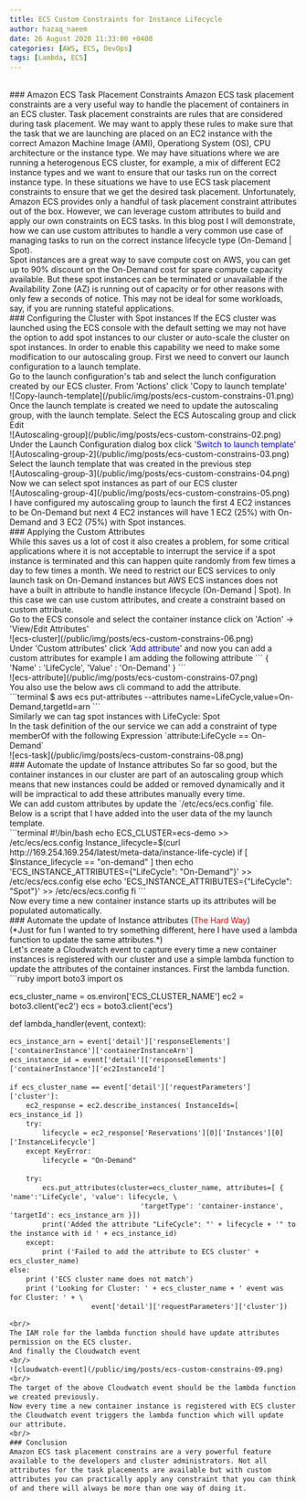 ```yaml
---
title: ECS Custom Constraints for Instance Lifecycle 
author: hazaq_naeem
date: 26 August 2020 11:33:00 +0400
categories: [AWS, ECS, DevOps]
tags: [Lambda, ECS]
---
```

<br/>
### Amazon ECS Task Placement Constraints
Amazon ECS task placement constraints are a very useful way to handle the placement of containers in an ECS cluster. Task placement constraints are rules that are considered during task placement. We may want to apply these rules to make sure that the task that we are launching are placed on an EC2 instance with the correct Amazon Machine Image (AMI), Operationg System (OS), CPU architecture or the instance type. We may have situations where we are running a heterogenous ECS cluster, for example, a mix of different EC2 instance types and we want to ensure that our tasks run on the correct instance type. In these situations we have to use ECS task placement constraints to ensure that we get the desired task placement. Unfortunately, Amazon ECS provides only a handful of task placement constraint attributes out of the box. However, we can leverage custom attributes to build and apply our own constraints on ECS tasks. In this blog post I will demonstrate, how we can use custom attributes to handle a very common use case of managing tasks to run on the correct instance lifecycle type (On-Demand | Spot).  

<br/>
Spot instances are a great way to save compute cost on AWS, you can get up to 90% discount on the On-Demand cost for spare compute capacity available. But these spot instances can be terminated or unavailable if the Availability Zone (AZ) is running out of capacity or for other reasons with only few a seconds of notice. This may not be ideal for some workloads, say, if you are running stateful applications.  

<br/>
### Configuring the Cluster with Spot instances  
If the ECS cluster was launched using the ECS console with the default setting we may not have the option to add spot instances to our cluster or auto-scale the cluster on spot instances. In order to enable this capability we need to make some modification to our autoscaling group. First we need to convert our launch configuration to a launch template.  
<br/>
Go to the launch configuration's tab and select the lunch configuration created by our ECS cluster.  
From 'Actions' click 'Copy to launch template'  
<br/>
![Copy-launch-template](/public/img/posts/ecs-custom-constrains-01.png)
<br/>  
Once the launch template is created we need to update the autoscaling group, with the launch template.  
Select the ECS Autoscaling group and click Edit  
<br/>
![Autoscaling-group](/public/img/posts/ecs-custom-constrains-02.png)  
<br/>  
Under the Launch Configuration dialog box click '<span style="color:blue">Switch to launch template</span>'  
<br/>
![Autoscaling-group-2](/public/img/posts/ecs-custom-constrains-03.png)
<br/>
Select the launch template that was created in the previous step  
<br/>
![Autoscaling-group-3](/public/img/posts/ecs-custom-constrains-04.png)
<br/>  
Now we can select spot instances as part of our ECS cluster  
<br/>
![Autoscaling-group-4](/public/img/posts/ecs-custom-constrains-05.png)
<br/>
I have configured my autoscaling group to launch the first 4 EC2 instances to be On-Demand but next 4 EC2 instances will have 1 EC2 (25%) with On-Demand and 3 EC2 (75%) with Spot instances.  
<br/>
### Applying the Custom Attributes
<br/>
While this saves us a lot of cost it also creates a problem, for some critical applications where it is not acceptable to interrupt the service if a spot instance is terminated and this can happen quite randomly from few times a day to few times a month. We need to restrict our ECS services to only launch task on On-Demand instances but AWS ECS instances does not have a built in attribute to handle instance lifecycle (On-Demand | Spot). In this case we can use custom attributes, and create a constraint based on custom attribute.  
<br/>
Go to the ECS console and select the container instance click on 'Action' -> 'View/Edit Attributes'   
<br/>
![ecs-cluster](/public/img/posts/ecs-custom-constrains-06.png)
<br/> 
Under 'Custom attributes' click '<span style="color:blue">Add attribute</span>' and now you can add a custom attributes for example I am adding the following attribute   
```
{  
	'Name' : 'LifeCycle', 
	'Value' : 'On-Demand' 
} 
```
<br/>
![ecs-attribute](/public/img/posts/ecs-custom-constrains-07.png)  
<br/>
You also use the below aws cli command to add the attribute.  
<br/>
```terminal
$ aws ecs put-attributes --attributes name=LifeCycle,value=On-Demand,targetId=arn
```
<br/>
Similarly we can tag spot instances with LifeCycle: Spot  
<br/>
In the task definition of the our service we can add a constraint of type memberOf with the following Expression `attribute:LifeCycle == On-Demand`  
<br/>
![ecs-task](/public/img/posts/ecs-custom-constrains-08.png)  
<br/>
### Automate the update of Instance attributes 
So far so good, but the container instances in our cluster are part of an autoscaling group which means that new instances could be added or removed dynamically and it will be impractical to add these attributes manually every time.  
<br/>
We can add custom attributes by update the `/etc/ecs/ecs.config` file. Below is a script that I have added into the user data of the my launch template.  
<br/>
```terminal
#!/bin/bash
echo ECS_CLUSTER=ecs-demo >> /etc/ecs/ecs.config
Instance_lifecycle=$(curl http://169.254.169.254/latest/meta-data/instance-life-cycle)
if [ $Instance_lifecycle == "on-demand" ]
then
  echo 'ECS_INSTANCE_ATTRIBUTES={"LifeCycle": "On-Demand"}' >> /etc/ecs/ecs.config
else
  echo 'ECS_INSTANCE_ATTRIBUTES={"LifeCycle": "Spot"}' >> /etc/ecs/ecs.config
fi
```
<br/>
Now every time a new container instance starts up its attributes will be populated automatically.  
<br/>
### Automate the update of Instance attributes (<span style="color:red">The Hard Way</span>)
<br/>
(*Just for fun I wanted to try something different, here I have used a lambda function to update the same attributes.*)  
<br/>
Let's create a Cloudwatch event to capture every time a new container instances is registered with our cluster and use a simple lambda function to update the attributes of the container instances.  
First the lambda function.  
<br/>
```ruby
import boto3
import os

ecs_cluster_name = os.environ['ECS_CLUSTER_NAME']
ec2 = boto3.client('ec2')
ecs = boto3.client('ecs')

def lambda_handler(event, context):
    
    ecs_instance_arn = event['detail']['responseElements']['containerInstance']['containerInstanceArn']
    ecs_instance_id = event['detail']['responseElements']['containerInstance']['ec2InstanceId']
    
    if ecs_cluster_name == event['detail']['requestParameters']['cluster']:
        ec2_response = ec2.describe_instances( InstanceIds=[ ecs_instance_id ])
        try:
            lifecycle = ec2_response['Reservations'][0]['Instances'][0]['InstanceLifecycle']
        except KeyError:
            lifecycle = "On-Demand"
        
        try:
            ecs.put_attributes(cluster=ecs_cluster_name, attributes=[ { 'name':'LifeCycle', 'value': lifecycle, \
                                    'targetType': 'container-instance', 'targetId': ecs_instance_arn }])
            print('Added the attribute "LifeCycle": "' + lifecycle + '" to the instance with id ' + ecs_instance_id)
        except:
            print ('Failed to add the attribute to ECS cluster' + ecs_cluster_name)
    else:
        print ('ECS cluster name does not match')
        print ('Looking for Cluster: ' + ecs_cluster_name + ' event was for Cluster: ' + \
                        event['detail']['requestParameters']['cluster'])
        
```
<br/>
The IAM role for the lambda function should have update attributes permission on the ECS cluster.   
And finally the Cloudwatch event  
<br/>
![cloudwatch-event](/public/img/posts/ecs-custom-constrains-09.png)  
<br/>
The target of the above Cloudwatch event should be the lambda function we created previously.  
Now every time a new container instance is registered with ECS cluster the Cloudwatch event triggers the lambda function which will update our attribute.  
<br/>
### Conclusion  
Amazon ECS task placement constrains are a very powerful feature available to the developers and cluster administrators. Not all attributes for the task placements are available but with custom attributes you can practically apply any constraint that you can think of and there will always be more than one way of doing it.  
